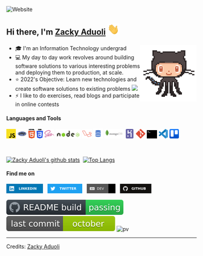  <!--
**hane-smitter/hane-smitter** is a ✨ _special_ ✨ repository because its `README.md` (this file) appears on your GitHub profile.
-->

<!-- ![Chrome Dino](https://mir-s3-cdn-cf.behance.net/project_modules/max_1200/4ff07986208593.5d9a654e92f36.gif) -->
![Website](https://s10.gifyu.com/images/Hnet-imageceb2ab8fb5cf9905.gif)

<h2 align="left">Hi there, I'm <a href="https://www.linkedin.com/in/zacky-aduoli" target="_blank" rel="noopener noreferrer">Zacky Aduoli</a> <img src="https://raw.githubusercontent.com/ABSphreak/ABSphreak/master/gifs/Hi.gif" height="30" />
 
<a href="https://github.com/hane-smitter"><img align='right' src='https://github.com/hane-smitter/hane-smitter/blob/main/img/87202985-820dcb80-c2b6-11ea-9f56-7ec461c497c3.gif' width='150"'></a></h2>

- 🎓 I'm an Information Technology undergrad
- 💻 My day to day work revolves around building software solutions to various interesting problems and deploying them to production, at scale.
- ⭐ 2022's Objective: Learn new technologies and create software solutions to existing problems <img src="https://media.giphy.com/media/WUlplcMpOCEmTGBtBW/giphy.gif" width="30">
- ⚡ I like to do exercises, read blogs and participate in online contests

#### Languages and Tools

<p>
    <abbr title="Javascript"><code><img height="25" src="https://raw.githubusercontent.com/hane-smitter/hane-smitter/main/img/javascript.svg" alt="JavaScript"></code></abbr>
    <abbr title="PHP"><code><img height="25" src="https://raw.githubusercontent.com/hane-smitter/hane-smitter/main/img/php.png" alt="PHP"></code></abbr>
    <abbr title="HTML"><code><img height="25" src="https://raw.githubusercontent.com/hane-smitter/hane-smitter/main/img/html-5.svg" alt="HTML"></code></abbr>
    <abbr title="CSS"><code><img height="25" src="https://raw.githubusercontent.com/hane-smitter/hane-smitter/main/img/css-3.svg" alt="CSS"></code></abbr>
    <abbr title="Sass Lang"><code><img height="25" src="https://raw.githubusercontent.com/hane-smitter/hane-smitter/main/img/sass-lang.svg" alt="Sass Lang"></code></abbr>
    <abbr title="Node js"><code><img height="25" src="https://raw.githubusercontent.com/hane-smitter/hane-smitter/main/img/nodejs-1.svg" alt="Node js"></code></abbr>
    <abbr title="Laravel"><code><img height="25" src="https://raw.githubusercontent.com/hane-smitter/hane-smitter/main/img/laravel.svg" alt="Laravel"></code></abbr>
    <abbr title="SQL"><code><img height="26" src="https://raw.githubusercontent.com/hane-smitter/hane-smitter/main/img/sql.png" alt="SQL"></code></abbr>
    <abbr title="Mongo DB"><code><img height="25" src="https://raw.githubusercontent.com/hane-smitter/hane-smitter/main/img/mongodb-2.svg" alt="Mongo DB"></code></abbr>
    <abbr title="Heroku"><code><img height="25" src="https://raw.githubusercontent.com/hane-smitter/hane-smitter/main/img/heroku-1.svg" alt="Heroku"></code></abbr>
    <abbr title="Git"><code><img height="25" src="https://raw.githubusercontent.com/hane-smitter/hane-smitter/main/img/git-icon.svg" alt="git"></code></abbr>
    <abbr title="terminal"><code><img height="22" src="https://raw.githubusercontent.com/hane-smitter/hane-smitter/main/img/terminal-1.svg" alt="terminal"></code></abbr>
    <abbr title="VS Code"><code><img height="25" src="https://raw.githubusercontent.com/hane-smitter/hane-smitter/main/img/visual-studio-code-1.svg" alt="Visual Code Studio"></code></abbr>
    <abbr title="Trello"><code><img height="25" src="https://raw.githubusercontent.com/hane-smitter/hane-smitter/main/img/trello-icon.svg" alt="Trello"></code></abbr>
</p>

<br />

[![Zacky Aduoli's github stats](https://github-readme-stats.vercel.app/api?username=hane-smitter&count_private=true&show_icons=true&theme=blue-green&hide_rank=false&hide=stars&include_all_commits=true)](https://github.com/hane-smitter?tab=repositories)&nbsp;&nbsp;[![Top Langs](https://github-readme-stats.vercel.app/api/top-langs/?username=hane-smitter&layout=compact&langs_count=6&theme=blue-green)](https://github.com/hane-smitter)

<!-- <a href="https://www.adamalston.com/"><img height="137px" src="https://github-readme-stats.vercel.app/api?username=hane-smitter&hide_title=true&hide_border=true&show_icons=true&include_all_commits=true&count_private=true&line_height=21&text_color=000&icon_color=000&bg_color=0,ea6161,ffc64d,fffc4d,52fa5a&theme=graywhite" />wi*quL3fcV<img height="137px" src="https://github-readme-stats.vercel.app/api/top-langs/?username=hane-smitter&hide=html&hide_title=true&hide_border=true&layout=compact&langs_count=6&exclude_repo=comp426,Redventures-Movie-Quotes&text_color=000&icon_color=fff&bg_color=0,52fa5a,4dfcff,c64dff&theme=graywhite" /></a> -->

#### Find me on

<!--
<p align='left'>
   <a href="https://www.linkedin.com/in/zacky-aduoli" target="_blank"><img height="25" src="https://raw.githubusercontent.com/hane-smitter/hane-smitter/main/img/linkedin-icon-2.svg"></a>&nbsp;&nbsp;
 <a href="https://twitter.com/SmitterHane" target="_blank"><img height="25" src="https://raw.githubusercontent.com/hane-smitter/hane-smitter/main/img/twitter-3.svg"></a>&nbsp;&nbsp;
 <a href="https://instagram.com/zacky_aduoli" target="_blank"><img height="25" src="https://raw.githubusercontent.com/hane-smitter/hane-smitter/main/img/instagram-2-1.svg"></a>&nbsp;&nbsp;
 <a href="https://www.kaggle.com/zacky-aduoli" target="_blank"><img height="25" src="https://raw.githubusercontent.com/hane-smitter/hane-smitter/main/img/Kaggle%20Icon.svg"></a>&nbsp;&nbsp;
 <a href="https://public.tableau.com/profile/zacky.aduoli#!/" target="_blank"><img height="25" src="https://raw.githubusercontent.com/hane-smitter/hane-smitter/main/img/tableau-software.svg"></a>&nbsp;&nbsp;
 <a href="https://github.com/hane-smitter" target="_blank"><img height="25" src="https://raw.githubusercontent.com/hane-smitter/hane-smitter/main/img/github-1.svg"></a>&nbsp;&nbsp;

 </p>
 -->

 <p align='left'>
   <a href="https://www.linkedin.com/in/zacky-aduoli" target="_blank"><img height="25" src="https://raw.githubusercontent.com/hane-smitter/hane-smitter/main/img/linkedin%20rect.svg"></a>&nbsp;&nbsp;
 <a href="https://twitter.com/SmitterHane" target="_blank"><img height="25" src="https://raw.githubusercontent.com/hane-smitter/hane-smitter/main/img/twitter%20rect.svg"></a>&nbsp;&nbsp;
 <a href="https://dev.to/smitterhane" target="_blank"><img height="25" src="https://raw.githubusercontent.com/hane-smitter/hane-smitter/main/img/Dev--black.svg"></a>&nbsp;&nbsp;
 <a href="https://github.com/hane-smitter" target="_blank"><img height="25" src="https://raw.githubusercontent.com/hane-smitter/hane-smitter/main/img/github%20rect.svg"></a>&nbsp;&nbsp;
 
 </p>

![build](https://github.com/hane-smitter/hane-smitter/blob/main/img/badge.svg)
![GitHub last commit](https://github.com/hane-smitter/hane-smitter/blob/main/img/last%20commit.svg)
![pv](https://pageview.vercel.app/?github_user=hane-smitter)

---

Credits: [Zacky Aduoli](https://github.com/hane-smitter)
